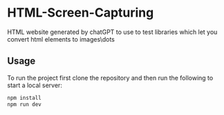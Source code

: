 # HTML-Screen-Capturing

HTML website generated by chatGPT to use to test libraries which let you convert html elements to images\dots

## Usage

To run the project first clone the repository and then run the following to start a local server:

```bash
npm install
npm run dev
```
